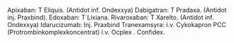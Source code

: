 
Apixaban: T Eliquis. (Antidot inf. Ondexxya)
Dabigatran: T Pradaxa. (Antidot inj. Praxbind).
Edoxaban: T Lixiana.
Rivaroxaban: T Xarelto. (Antidot inf. Ondexxya)
Idarucizumab: Inj. Praxbind
Tranexamsyra: i.v. Cykokapron
PCC (Protrombinkomplexkoncentrat) i.v. Ocplex . Confidex.

